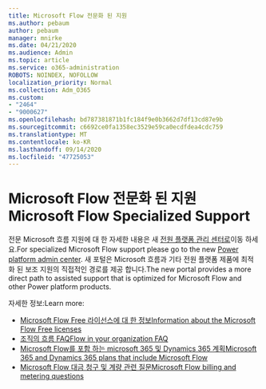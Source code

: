```yaml
---
title: Microsoft Flow 전문화 된 지원
ms.author: pebaum
author: pebaum
manager: mnirke
ms.date: 04/21/2020
ms.audience: Admin
ms.topic: article
ms.service: o365-administration
ROBOTS: NOINDEX, NOFOLLOW
localization_priority: Normal
ms.collection: Adm_O365
ms.custom:
- "2464"
- "9000627"
ms.openlocfilehash: bd787381871b1fc184f9e0b3662d7df13cd87e9b
ms.sourcegitcommit: c6692ce0fa1358ec3529e59ca0ecdfdea4cdc759
ms.translationtype: MT
ms.contentlocale: ko-KR
ms.lasthandoff: 09/14/2020
ms.locfileid: "47725053"
---
```

# <a name="microsoft-flow-specialized-support"></a><span data-ttu-id="47810-102">Microsoft Flow 전문화 된 지원</span><span class="sxs-lookup"><span data-stu-id="47810-102">Microsoft Flow Specialized Support</span></span>

<span data-ttu-id="47810-103">전문 Microsoft 흐름 지원에 대 한 자세한 내용은 새 [전원 플랫폼 관리 센터로](https://aka.ms/flowadminsupport)이동 하세요.</span><span class="sxs-lookup"><span data-stu-id="47810-103">For specialized Microsoft Flow support please go to the new [Power platform admin center](https://aka.ms/flowadminsupport).</span></span> <span data-ttu-id="47810-104">새 포털은 Microsoft 흐름과 기타 전원 플랫폼 제품에 최적화 된 보조 지원의 직접적인 경로를 제공 합니다.</span><span class="sxs-lookup"><span data-stu-id="47810-104">The new portal provides a more direct path to assisted support that is optimized for Microsoft Flow and other Power platform products.</span></span>

<span data-ttu-id="47810-105">자세한 정보:</span><span class="sxs-lookup"><span data-stu-id="47810-105">Learn more:</span></span>
- [<span data-ttu-id="47810-106">Microsoft Flow Free 라이선스에 대 한 정보</span><span class="sxs-lookup"><span data-stu-id="47810-106">Information about the Microsoft Flow Free licenses</span></span>](https://go.microsoft.com/fwlink/?linkid=2095610)
- [<span data-ttu-id="47810-107">조직의 흐름 FAQ</span><span class="sxs-lookup"><span data-stu-id="47810-107">Flow in your organization FAQ</span></span>](https://go.microsoft.com/fwlink/?linkid=2072608)
- [<span data-ttu-id="47810-108">Microsoft Flow를 포함 하는 microsoft 365 및 Dynamics 365 계획</span><span class="sxs-lookup"><span data-stu-id="47810-108">Microsoft 365 and Dynamics 365 plans that include Microsoft Flow</span></span>](https://go.microsoft.com/fwlink/?linkid=2072406)
- [<span data-ttu-id="47810-109">Microsoft Flow 대금 청구 및 계량 관련 질문</span><span class="sxs-lookup"><span data-stu-id="47810-109">Microsoft Flow billing and metering questions</span></span>](https://go.microsoft.com/fwlink/?linkid=2072612)
